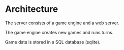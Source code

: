 Architecture
============


The server consists of a game engine and a web server.

The game engine creates new games and runs turns.

Game data is stored in a SQL database (sqlite).


